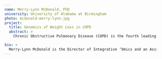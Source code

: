 ```yaml
---
name: Merry-Lynn McDonald, PhD
university: University of Alabama at Birmingham
photo: mcdonald-merry-lynn.jpg
project:
  title: Genomics of Weight Loss in COPD
  abstract: >
    Chronic Obstructive Pulmonary Disease (COPD) is the fourth leading cause of death in the United States with mortality continuing to rise. Cachexia, whose hallmark is weight loss, increases risk of death and healthcare expenditure. We will expand our previous genome-wide association study analyses which identified several regions associated with weight loss in COPD by performing whole-genome-sequence analyses in 7 TOPMed cohorts. I will implement several tools in BDC providing feedback on difficulties encountered as well as helpful features. Through this fellowship I will have dedicated time to work on implementing my lab’s analysis pipelines as well as accomplish my goal to identify genomic variation associated with weight-loss in COPD.

bio: >
  Merry-Lynn McDonald is the Director of Integrative ‘Omics and an Assistant Professor of Medicine in the Division of Pulmonary, Allergy and Critical Care Medicine at the University of Alabama at Birmingham. She is a genetic epidemiologist with interests in the analysis of complex traits and diseases including chronic obstructive pulmonary disease (COPD), cachexia, sarcopenia, osteoarthritis and smoking behaviors such as menthol. Her project is focused on gaining insight to the genomics of weight loss in COPD.
---
```

